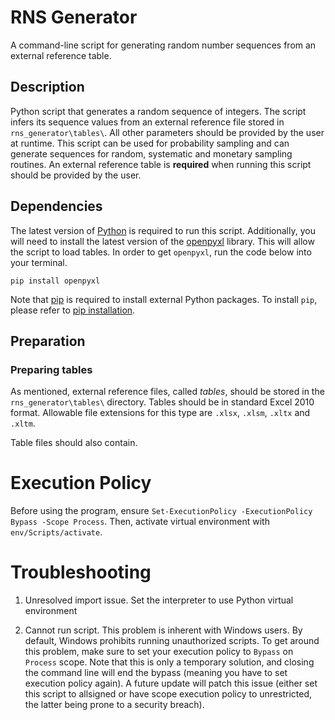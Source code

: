 # RNS Generator
A command-line script for generating random number sequences from an external reference table.

## Description
Python script that generates a random sequence of integers. The script infers its sequence values from an external reference file stored in `rns_generator\tables\`. All other parameters should be provided by the user at runtime. This script can be used for probability sampling and can generate sequences for random, systematic and monetary sampling routines. An external reference table is **required** when running this script should be provided by the user.

## Dependencies
The latest version of [Python](https://www.python.org/downloads/) is required to run this script. Additionally, you will need to install the latest version of the [openpyxl](https://pypi.org/project/openpyxl/) library. This will allow the script to load tables. In order to get `openpyxl`, run the code below into your terminal.

```pip install openpyxl```

Note that [pip](https://pypi.org/project/pip/) is required to install external Python packages. To install `pip`, please refer to [pip installation](https://pip.pypa.io/en/stable/installation/).

## Preparation
### Preparing tables
As mentioned, external reference files, called *tables*, should be stored in the `rns_generator\tables\` directory. Tables should be in standard Excel 2010 format. Allowable file extensions for this type are `.xlsx`, `.xlsm`, `.xltx` and `.xltm`.

Table files should also contain.


# Execution Policy

Before using the program, ensure ```Set-ExecutionPolicy -ExecutionPolicy Bypass -Scope Process```. Then, activate virtual environment with ```env/Scripts/activate```.

# Troubleshooting
1. Unresolved import issue.
Set the interpreter to use Python virtual environment

2. Cannot run script.
This problem is inherent with Windows users. By default, Windows prohibits running unauthorized scripts. To get around this problem, make sure to set your execution policy to `Bypass` on `Process` scope. Note that this is only a temporary solution, and closing the command line will end the bypass (meaning you have to set execution policy again). A future update will patch this issue (either set this script to allsigned or have scope execution policy to unrestricted, the latter being prone to a security breach).